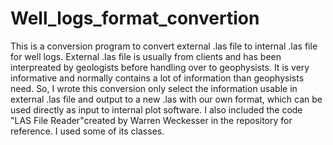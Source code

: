 # Well_logs_format_convertion
This is a conversion program to convert external .las file to internal .las file for well logs.
External .las file is usually from clients and has been interpreated by geologists before handling over to geophysists. It is very informative and normally contains a lot of information than geophysists need. So, I wrote this conversion only select the information usable in external .las file and output to a new .las with our own format, which can be used directly as input to internal plot software. 
I also included the code "LAS File Reader"created by Warren Weckesser in the repository for reference. I used some of its classes. 
